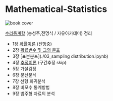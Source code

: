 # Mathematical-Statistics

![book cover](http://image.kyobobook.co.kr/images/book/xlarge/129/x9791158080129.jpg)  


[수리통계학](http://www.kyobobook.co.kr/product/detailViewKor.laf?barcode=9791158080129) (송성주,전명식 / 자유아카데미) 정리

 - 1장 [확률이론](./01_probability-theory.ipynb) (진행중)
 - 2장 [확률변수 및 그의 분포](./02_probability-variables-and-distributions.ipynb)
 - 3장 [표본분포](./03_sampling distribution.ipynb)
 - 4장 [추정이론](./04_estimation_theory.ipynb) (구간추정 skip)
 - 5장 가설검정 
 - 6장 분산분석 
 - 7장 선형 회귀분석 
 - 8장 비모수 통계방법 
 - 9장 범주형 자료의 분석
